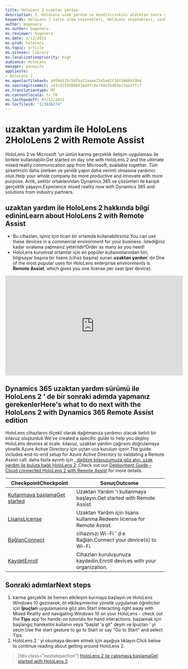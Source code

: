 ```yaml
---
title: HoloLens 2 uzaktan yardım
description: 2. HoloLens uzak yardım ve kendinizinkini aldıktan sonra ne yapacaklarınızdan biri hakkında bilgi edinin.
keywords: HoloLens 2 satın alma seçenekleri, HoloLens seçenekleri, uzaktan yardım
author: bogenera
ms.author: bogenera
ms.reviewer: bogenera
ms.date: 4/12/2021
ms.prod: hololens
ms.topic: article
ms.sitesec: library
ms.localizationpriority: high
audience: HoloLens
manager: yannisle
appliesto:
- HoloLens 2
ms.openlocfilehash: a9f04315c59fba72aaae1545a02f16f1068433b4
ms.sourcegitcommit: c43cd2f450b643ad4fc8e749235d03ec5aa3ffcf
ms.translationtype: MT
ms.contentlocale: tr-TR
ms.lasthandoff: 07/12/2021
ms.locfileid: "113636274"
---
```

# <a name="hololens-2-with-remote-assist"></a><span data-ttu-id="75d9c-104">uzaktan yardım ile HoloLens 2</span><span class="sxs-lookup"><span data-stu-id="75d9c-104">HoloLens 2 with Remote Assist</span></span>

<span data-ttu-id="75d9c-105">HoloLens 2 ve Microsoft 'un üstün karma gerçeklik iletişim uygulaması ile birlikte kullanılabilir.</span><span class="sxs-lookup"><span data-stu-id="75d9c-105">Get started on day one with HoloLens 2 and the ultimate mixed reality communication app from Microsoft, available together.</span></span> <span data-ttu-id="75d9c-106">Tüm şirketinizin daha üretken ve yenilik yapın daha verimli olmasına yardımcı olun.</span><span class="sxs-lookup"><span data-stu-id="75d9c-106">Help your whole company be more productive and innovate with more purpose.</span></span> <span data-ttu-id="75d9c-107">Artık, sektör ortaklarından Dynamics 365 ve çözümleri ile karışık gerçeklik yaşayın.</span><span class="sxs-lookup"><span data-stu-id="75d9c-107">Experience mixed reality now with Dynamics 365 and solutions from industry partners.</span></span>

## <a name="learn-about-hololens-2-with-remote-assist"></a><span data-ttu-id="75d9c-108">uzaktan yardım ile HoloLens 2 hakkında bilgi edinin</span><span class="sxs-lookup"><span data-stu-id="75d9c-108">Learn about HoloLens 2 with Remote Assist</span></span>
- <span data-ttu-id="75d9c-109">Bu cihazları, işiniz için ticari bir ortamda kullanabilirsiniz.</span><span class="sxs-lookup"><span data-stu-id="75d9c-109">You can use these devices in a commercial environment for your business.</span></span> <span data-ttu-id="75d9c-110">İstediğiniz kadar sıralama yapmanız yeterlidir!</span><span class="sxs-lookup"><span data-stu-id="75d9c-110">Order as many as you need!</span></span>
- <span data-ttu-id="75d9c-111">HoloLens kurumsal ortamlar için en popüler kullanımlarından biri, bilgisayar başına bir lisans (cihaz başına) sunan **uzaktan yardım**' dır.</span><span class="sxs-lookup"><span data-stu-id="75d9c-111">One of the most popular uses for HoloLens enterprise environments is **Remote Assist**, which gives you one license per seat (per device).</span></span>

<iframe width="560" height="315" src="https://www.youtube.com/embed/d3YT8j0yYl0" frameborder="0" allow="accelerometer; autoplay; clipboard-write; encrypted-media; gyroscope; picture-in-picture" allowfullscreen></iframe>

## <a name="heres-what-to-do-next-with-the-hololens-2-with-dynamics-365-remote-assist-edition"></a><span data-ttu-id="75d9c-112">Dynamics 365 uzaktan yardım sürümü ile HoloLens 2 ' de bir sonraki adımda yapmanız gerekenler</span><span class="sxs-lookup"><span data-stu-id="75d9c-112">Here's what to do next with the HoloLens 2 with Dynamics 365 Remote Assist edition</span></span>

<span data-ttu-id="75d9c-113">HoloLens cihazlarını ölçekli olarak dağıtmanıza yardımcı olacak belirli bir kılavuz oluşturduk.</span><span class="sxs-lookup"><span data-stu-id="75d9c-113">We've created a specific guide to help you deploy HoloLens devices at scale.</span></span> <span data-ttu-id="75d9c-114">kılavuz, uzaktan yardım çağrısını doğrulamaya yönelik Azure Active Directory için uçtan uca kurulum içerir.</span><span class="sxs-lookup"><span data-stu-id="75d9c-114">The guide includes end-to-end setup for Azure Active Directory to validating a Remote Assist call.</span></span> <span data-ttu-id="75d9c-115">daha fazla ayrıntı için [, dağıtım kılavuzumuza göz atın: uzak yardım ile buluta bağlı HoloLens 2](hololens2-cloud-connected-overview.md) .</span><span class="sxs-lookup"><span data-stu-id="75d9c-115">Check out our [Deployment Guide – Cloud connected HoloLens 2 with Remote Assist](hololens2-cloud-connected-overview.md) for more details.</span></span>

| <span data-ttu-id="75d9c-116">Checkpoint</span><span class="sxs-lookup"><span data-stu-id="75d9c-116">Checkpoint</span></span>  | <span data-ttu-id="75d9c-117">Sonuç</span><span class="sxs-lookup"><span data-stu-id="75d9c-117">Outcome</span></span>                                |
|-------------|----------------------------------------|
| [<span data-ttu-id="75d9c-118">Kullanmaya başlama</span><span class="sxs-lookup"><span data-stu-id="75d9c-118">Get started</span></span>](/dynamics365/mixed-reality/remote-assist/overview-hololens) | <span data-ttu-id="75d9c-119">Uzaktan Yardım 'ı kullanmaya başlayın.</span><span class="sxs-lookup"><span data-stu-id="75d9c-119">Get started with Remote Assist.</span></span>        |
| [<span data-ttu-id="75d9c-120">Lisans</span><span class="sxs-lookup"><span data-stu-id="75d9c-120">License</span></span>](/dynamics365/mixed-reality/remote-assist/deploy-remote-assist#add-and-assign-licenses)     | <span data-ttu-id="75d9c-121">Uzaktan Yardım için lisans kullanma.</span><span class="sxs-lookup"><span data-stu-id="75d9c-121">Redeem license for Remote Assist.</span></span>      |
| [<span data-ttu-id="75d9c-122">Bağlan</span><span class="sxs-lookup"><span data-stu-id="75d9c-122">Connect</span></span>](/hololens/hololens-network)     | <span data-ttu-id="75d9c-123">cihazınızı Wi-Fi ' d e Bağlan.</span><span class="sxs-lookup"><span data-stu-id="75d9c-123">Connect your device(s) to Wi-Fi.</span></span>       |
| [<span data-ttu-id="75d9c-124">Kaydet</span><span class="sxs-lookup"><span data-stu-id="75d9c-124">Enroll</span></span>](/hololens/hololens-enroll-mdm)      | <span data-ttu-id="75d9c-125">Cihazları kuruluşunuza kaydedin.</span><span class="sxs-lookup"><span data-stu-id="75d9c-125">Enroll devices with your organization.</span></span> |

## <a name="next-steps"></a><span data-ttu-id="75d9c-126">Sonraki adımlar</span><span class="sxs-lookup"><span data-stu-id="75d9c-126">Next steps</span></span>

1. <span data-ttu-id="75d9c-127">karma gerçeklik ile hemen etkileşim kurmaya başlayın ve HoloLens Windows 10 gezinerek, bt etkileşimlerine yönelik uygulamalı öğreticiler için **İpuçları** uygulamasına göz atın.</span><span class="sxs-lookup"><span data-stu-id="75d9c-127">Start interacting right away with Mixed Reality and navigating Windows 10 on your HoloLens - check out the **Tips** app for hands-on tutorials for hand interactions.</span></span> <span data-ttu-id="75d9c-128">başlamak için başlangıç hareketini kullanın veya "başlat 'a git" deyin ve İpuçları ' yi seçin.</span><span class="sxs-lookup"><span data-stu-id="75d9c-128">Use the start gesture to go to Start or say "Go to Start" and select Tips.</span></span>
1. <span data-ttu-id="75d9c-129">HoloLens 2 ' yi okumaya devam etmek için aşağıya tıklayın.</span><span class="sxs-lookup"><span data-stu-id="75d9c-129">Click below to continue reading about getting around HoloLens 2.</span></span>

> [!div class="nextstepaction"]
> [<span data-ttu-id="75d9c-130">HoloLens 2 ile çalışmaya başlama</span><span class="sxs-lookup"><span data-stu-id="75d9c-130">Get started with HoloLens 2</span></span>](hololens2-basic-usage.md)
